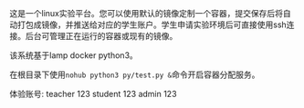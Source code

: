 这是一个linux实验平台。您可以使用默认的镜像定制一个容器，提交保存后将自动打包成镜像，并推送给对应的学生账户。学生申请实验环境后可直接使用ssh连接。后台可管理正在运行的容器或现有的镜像。

该系统基于lamp docker python3。

在根目录下使用`nohub python3 py/test.py &`命令开启容器分配服务。

体验账号: teacher 123 student 123 admin 123
